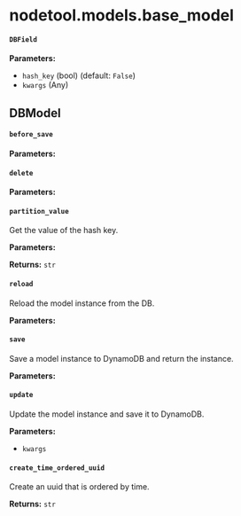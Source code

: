 # nodetool.models.base_model

#### `DBField`

**Parameters:**

- `hash_key` (bool) (default: `False`)
- `kwargs` (Any)

## DBModel


#### `before_save`

**Parameters:**


#### `delete`

**Parameters:**


#### `partition_value`

Get the value of the hash key.

**Parameters:**


**Returns:** `str`

#### `reload`

Reload the model instance from the DB.

**Parameters:**


#### `save`

Save a model instance to DynamoDB and return the instance.

**Parameters:**


#### `update`

Update the model instance and save it to DynamoDB.

**Parameters:**

- `kwargs`

#### `create_time_ordered_uuid`

Create an uuid that is ordered by time.

**Returns:** `str`

